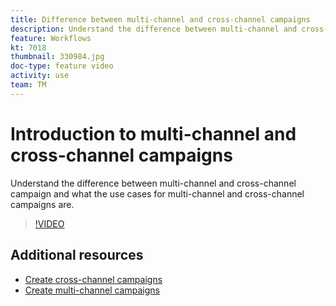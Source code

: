 ```yaml
---
title: Difference between multi-channel and cross-channel campaigns
description: Understand the difference between multi-channel and cross-channel campaign and what the use cases for multi-channel and cross-channel campaigns are.
feature: Workflows
kt: 7018
thumbnail: 330984.jpg
doc-type: feature video
activity: use
team: TM
---
```


# Introduction to multi-channel and cross-channel campaigns

Understand the difference between multi-channel and cross-channel campaign and what the use cases for multi-channel and cross-channel campaigns are.

>[!VIDEO](https://video.tv.adobe.com/v/330984?quality=12)

## Additional resources

* [Create cross-channel campaigns](/help/orchestrating-campaigns/cross-channel-campaigns.mdhelp/orchestrating-campaigns/cross-channel-campaigns.md)
* [Create multi-channel campaigns](help/orchestrating-campaigns/multi-channel-campaigns.md)
  